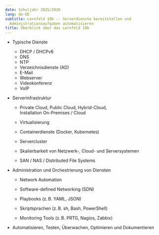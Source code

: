 ```yaml
---
date: Schuljahr 2025/2026
lang: de-DE
subtitle: Lernfeld 10b -- Serverdienste bereitstellen und
  Administrationsaufgaben automatisieren
title: Überblick über das Lernfeld 10b
---
```


- Typische Dienste

  - DHCP / DHCPv6
  - DNS
  - NTP
  - Verzeichnisdienste (AD)
  - E-Mail
  - Webserver
  - Videokonferenz
  - VoIP

- Serverinfrastruktur

  - Private Cloud, Public Cloud, Hybrid-Cloud,  
    Installation On-Premises / Cloud

  - Virtualisierung

  - Containerdienste (Docker, Kubernetes)

  - Servercluster

  - Skalierbarkeit von Netzwerk-, Cloud- und Serversystemen

  - SAN / NAS / Distributed File Systems

- Administration und Orchestrierung von Diensten

  - Network Automation

  - Software-defined Networking (SDN)

  - Playbooks (z. B. YAML, JSON)

  - Skriptsprachen (z. B. sh, Bash, PowerShell)

  - Monitoring Tools (z. B. PRTG, Nagios, Zabbix)

- Automatisieren, Testen, Überwachen, Optimieren und Dokumentieren
